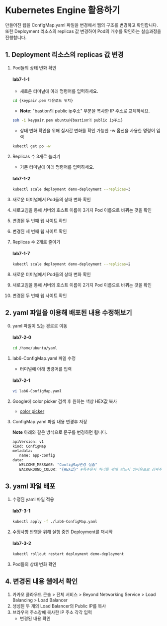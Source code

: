 # Kubernetes Engine 활용하기 

만들어진 웹을 ConfigMap.yaml 파일을 변경해서 웹의 구조를 변경하고 확인합니다. 또한 Deployment 리소스의 replicas 값 변경하여 Pod의 개수를 확인하는 실습과정을 진행합니다.

## 1. Deployment 리소스의 replicas 값 변경

1. Pod들의 상태 변화 확인
    #### **lab7-1-1**
   - 새로운 터미널에 아래 명령어를 입력하세요.
   ```bash
   cd {keypair.pem 다운로드 위치}
   ```

   - **Note**: "bastion의 public ip주소" 부분을 복사한 IP 주소로 교체하세요.
   ```bash
   ssh -i keypair.pem ubuntu@{bastion의 public ip주소}
   ```
  
   - 상태 변화 확인을 위해 실시간 변화를 확인 가능한 -w 옵션을 사용한 명령어 입력
   ```bash
   kubectl get po -w
   ```
   
2. Replicas 수 3개로 늘리기
   - 기존 터미널에 아래 명령어를 입력하세요.
   #### **lab7-1-2**
   ```bash
   kubectl scale deployment demo-deployment --replicas=3
   ```
3. 새로운 터미널에서 Pod들의 상태 변화 확인
4. 새로고침을 통해 서버의 호스트 이름이 3가지 Pod 이름으로 바뀌는 것을 확인
5. 변경된 두 번째 웹 사이트 확인
6. 변경된 세 번째 웹 사이트 확인
7. Replicas 수 2개로 줄이기
   #### **lab7-1-7**
   ```bash
   kubectl scale deployment demo-deployment --replicas=2
   ```
8. 새로운 터미널에서 Pod들의 상태 변화 확인

9. 새로고침을 통해 서버의 호스트 이름이 2가지 Pod 이름으로 바뀌는 것을 확인
10. 변경된 두 번째 웹 사이트 확인
   
## 2. yaml 파일을 이용해 배포된 내용 수정해보기

0. yaml 파일이 있는 경로로 이동
   #### **lab7-2-0**
   ```bash
   cd /home/ubuntu/yaml
   ```
1. lab6-ConfigMap.yaml 파일 수정
   - 터미널에 아래 명령어를 입력
   #### **lab7-2-1**
   ```bash
   vi lab6-ConfigMap.yaml
   ```
2.  Google에 color picker 검색 후 원하는 색상 HEX값 복사
    - [color picker](https://www.google.com/search?client=safari&rls=en&q=color+picker&ie=UTF-8&oe=UTF-8)

3. ConfigMap.yaml 파일 내용 변경후 저장
   
   **Note** 아래와 같은 방식으로 문구를 변경하면 됩니다.   
   ```bash
   apiVersion: v1
   kind: ConfigMap
   metadata:
      name: app-config
   data:
      WELCOME_MESSAGE: "ConfigMap변경 실습"
      BACKGROUND_COLOR: "{HEX값}" #특수문자 처리를 위해 반드시 쌍따옴표로 감싸주세요. ex)"#4287f5"
   ```
   
## 3. yaml 파일 배포

1. 수정된 yaml 파일 적용
   #### **lab7-3-1**
   ```bash
   kubectl apply -f ./lab6-ConfigMap.yaml
   ```
   

2. 수정사항 반영을 위해 실행 중인 Deployment를 재시작
   #### **lab7-3-2**
   ```bash
   kubectl rollout restart deployment demo-deployment
   ```
3. Pod들의 상태 변화 확인

## 4. 변경된 내용 웹에서 확인
1. 카카오 클라우드 콘솔 > 전체 서비스 > Beyond Networking Service > Load Balancing > Load Balancer
2. 생성된 두 개의 Load Balancer의 Public IP를 복사
3. 브라우저 주소창에 복사한 IP 주소 각각 입력
     - 변경된 내용 확인

